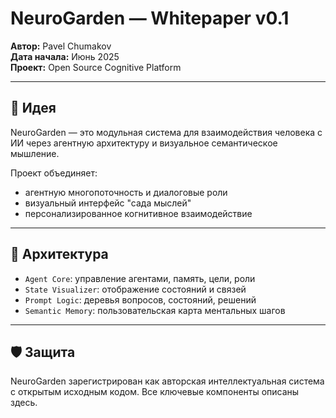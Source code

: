 # NeuroGarden — Whitepaper v0.1

**Автор:** Pavel Chumakov  
**Дата начала:** Июнь 2025  
**Проект:** Open Source Cognitive Platform

---

## 🧠 Идея

NeuroGarden — это модульная система для взаимодействия человека с ИИ через агентную архитектуру и визуальное семантическое мышление.

Проект объединяет:
- агентную многопоточность и диалоговые роли
- визуальный интерфейс "сада мыслей"
- персонализированное когнитивное взаимодействие

---

## 🧩 Архитектура

- `Agent Core`: управление агентами, память, цели, роли
- `State Visualizer`: отображение состояний и связей
- `Prompt Logic`: деревья вопросов, состояний, решений
- `Semantic Memory`: пользовательская карта ментальных шагов

---

## 🛡 Защита

NeuroGarden зарегистрирован как авторская интеллектуальная система с открытым исходным кодом. Все ключевые компоненты описаны здесь.
